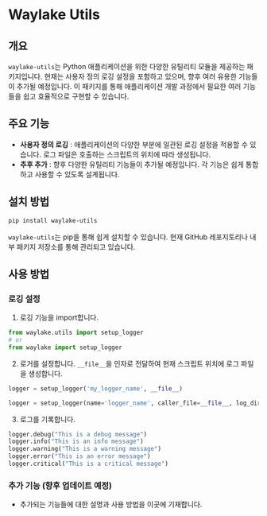 # Waylake Utils

## 개요

`waylake-utils`는 Python 애플리케이션을 위한 다양한 유틸리티 모듈을 제공하는 패키지입니다. 현재는 사용자 정의 로깅 설정을 포함하고 있으며, 향후 여러 유용한 기능들이 추가될 예정입니다. 이 패키지를 통해 애플리케이션 개발 과정에서 필요한 여러 기능들을 쉽고 효율적으로 구현할 수 있습니다.

## 주요 기능

- **사용자 정의 로깅** : 애플리케이션의 다양한 부분에 일관된 로깅 설정을 적용할 수 있습니다. 로그 파일은 호출하는 스크립트의 위치에 따라 생성됩니다.
- **추후 추가** : 향후 다양한 유틸리티 기능들이 추가될 예정입니다. 각 기능은 쉽게 통합하고 사용할 수 있도록 설계됩니다.

## 설치 방법

```bash
pip install waylake-utils
```

`waylake-utils`는 pip을 통해 쉽게 설치할 수 있습니다. 현재 GitHub 레포지토리나 내부 패키지 저장소를 통해 관리되고 있습니다.

## 사용 방법

### 로깅 설정

1. 로깅 기능을 import합니다.

```python
from waylake.utils import setup_logger
# or
from waylake import setup_logger
```

2. 로거를 설정합니다. `__file__`을 인자로 전달하여 현재 스크립트 위치에 로그 파일을 생성합니다.

```python
logger = setup_logger('my_logger_name', __file__)

logger = setup_logger(name='logger_name', caller_file=__file__, log_dir='./logs')
```

3. 로그를 기록합니다.

```python
logger.debug("This is a debug message")
logger.info("This is an info message")
logger.warning("This is a warning message")
logger.error("This is an error message")
logger.critical("This is a critical message")
```

### 추가 기능 (향후 업데이트 예정)

- 추가되는 기능들에 대한 설명과 사용 방법을 이곳에 기재합니다.
